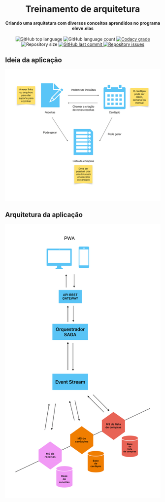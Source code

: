 <h1 align="center">
    Treinamento de arquitetura
</h1>

<h4 align="center">
  Criando uma arquitetura com diversos conceitos aprendidos no programa eleve.elas
</h4>
<p align="center">
  <img alt="GitHub top language" src="https://img.shields.io/github/languages/top/NaluFigueira/GerenciadorRefeicoes.svg">

  <img alt="GitHub language count" src="https://img.shields.io/github/languages/count/NaluFigueira/GerenciadorRefeicoes.svg">

  <a href="https://www.codacy.com/app/NaluFigueira/GerenciadorRefeicoes?utm_source=github.com&amp;utm_medium=referral&amp;utm_content=NaluFigueira/GerenciadorRefeicoes&amp;utm_campaign=Badge_Grade">
    <img alt="Codacy grade" src="https://img.shields.io/codacy/grade/1b577a07dda843aba09f4bc55d1af8fc.svg">
  </a>

  <img alt="Repository size" src="https://img.shields.io/github/repo-size/NaluFigueira/GerenciadorRefeicoes.svg">
  <a href="https://github.com/NaluFigueira/GerenciadorRefeicoes/commits/master">
    <img alt="GitHub last commit" src="https://img.shields.io/github/last-commit/NaluFigueira/GerenciadorRefeicoes.svg">
  </a>

  <a href="https://github.com/NaluFigueira/GerenciadorRefeicoes/issues">
    <img alt="Repository issues" src="https://img.shields.io/github/issues/NaluFigueira/GerenciadorRefeicoes.svg">
  </a>
</p>

<h2>Ideia da aplicação</h2>

![Ideia de aplicação](./Ideia.png)

<h2>Arquitetura da aplicação</h2>

![Arquitetura de aplicação](./Arquitetura.png)
